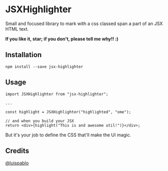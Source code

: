 # JSXHighlighter

Small and focused library to mark with a css classed span a part of an JSX HTML text.

**If you like it, star; if you don't, please tell me why!! :)**

## Installation

```
npm install --save jsx-highlighter
```

## Usage

```
import JSXHighlighter from "jsx-highlighter";

...

const highlight = JSXHighlighter("highlighted", "ome");

// and when you build your JSX
return <div>{highlight("This is and awesome util!")}</div>;
```

But it's your job to define the CSS that'll make the UI magic.

## Credits

[@luispablo](https://twitter.com/luispablo)